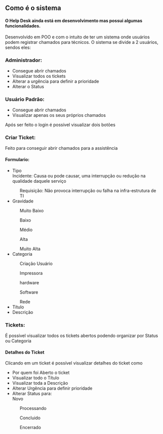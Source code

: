 ## Como é o sistema
<h4>O Help Desk ainda está em desenvolvimento mas possui algumas funcionalidades.</h4>
 
<p>
  Desenvolvido em POO e com o intuito de ter um sistema onde usuários podem registrar chamados para técnicos.
  O sistema se divide a 2 usuários, sendos eles:
</p>
 
<h3>Administrador:</h3> 
 <ul>
  <li>Consegue abrir chamados</li>
  <li>Visualizar todos os tickets</li>
  <li>Alterar a urgência para definir a prioridade</li>
  <li>Alterar o Status</li>
 </ul>
 <h3>Usuário Padrão:</h3> 
 <ul>
  <li>Consegue abrir chamados</li>
  <li>Visualizar apenas os seus próprios chamados</li>
 </ul>
 
Após ser feito o login é possível visualizar dois botões
 
<h3>Criar Ticket:</h3> 
Feito para conseguir abrir chamados para a assistência
<h4>Formulario:</h4>
<ul>
  <li>Tipo</li>
    <o>Incidente: Causa ou pode causar, uma interrupção ou redução na qualidade daquele serviço</ol>
    <ol>Requisição: Não provoca interrupção ou falha na infra-estrutura de TI</ol>
  <li>Gravidade</li>
    <ol>Muito Baixo</ol>
    <ol>Baixo</ol>
    <ol>Médio</ol>
    <ol>Alta</ol>
    <ol>Muito Alta</ol>
  <li>Categoria</li>
    <ol>Criação Usuário</ol>
    <ol>Impressora</ol>
    <ol>hardware</ol>
    <ol>Software</ol>
    <ol>Rede</ol>
  <li>Título</li>
  <li>Descrição</li>
</ul>
<h3>Tickets:</h3> 
  <p>É possível visualizar todos os tickets abertos podendo organizar por Status ou Categoria</p>
 <h4>Detalhes do Ticket</h4>
<p>Clicando em um ticket é possível visualizar detalhes do ticket como</p>
<ul>
  <li>Por quem foi Aberto o ticket</li>
  <li>Visualizar todo o Título</li>
  <li>Visualizar toda a Descrição</li>
  <li>Alterar Urgência para definir prioridade</li>
  <li>Alterar Status para: </li>
    <o>Novo</ol>
    <ol>Processando</ol>
    <ol>Concluido</ol>
    <ol>Encerrado</ol>
<ul>
 
